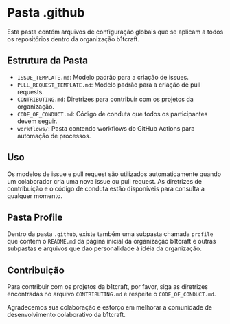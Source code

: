 # Pasta .github

Esta pasta contém arquivos de configuração globais que se aplicam a todos os repositórios dentro da organização b1tcraft.

## Estrutura da Pasta

- `ISSUE_TEMPLATE.md`: Modelo padrão para a criação de issues.
- `PULL_REQUEST_TEMPLATE.md`: Modelo padrão para a criação de pull requests.
- `CONTRIBUTING.md`: Diretrizes para contribuir com os projetos da organização.
- `CODE_OF_CONDUCT.md`: Código de conduta que todos os participantes devem seguir.
- `workflows/`: Pasta contendo workflows do GitHub Actions para automação de processos.

## Uso

Os modelos de issue e pull request são utilizados automaticamente quando um colaborador cria uma nova issue ou pull request. As diretrizes de contribuição e o código de conduta estão disponíveis para consulta a qualquer momento.

## Pasta Profile

Dentro da pasta `.github`, existe também uma subpasta chamada `profile` que contém o `README.md` da página inicial da organização b1tcraft e outras subpastas e arquivos que dao personalidade à idéia da organização.

## Contribuição

Para contribuir com os projetos da b1tcraft, por favor, siga as diretrizes encontradas no arquivo `CONTRIBUTING.md` e respeite o `CODE_OF_CONDUCT.md`.

Agradecemos sua colaboração e esforço em melhorar a comunidade de desenvolvimento colaborativo da b1tcraft.

